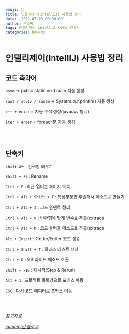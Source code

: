 ```yaml
---
emoji: 🔮
title: 인텔리제이(intelliJ) 사용법 정리
date: '2022-07-23 00:00:00'
author: 주녘씨
tags: 인텔리제이 intelliJ 사용법 단축키
categories: how-to
---
```


# 인텔리제이(intelliJ) 사용법 정리

## **코드 축약어**

`psvm` → public static void main 자동 생성

`sout / soutv / soutm` →  System.*out*.println() 자동 생성

`/** + enter` = 자동 주석 생성(javadoc 형식)

`iter + enter` = foreach문 자동 생성

<br/><br/>


## **단축키**

`Shift 2번` : 검색창 띄우기

`Shift + F6` : Rename

`Ctrl + E` : 최근 열어본 페이지 목록

`Ctrl + Alt + Shift + T` : 특정부분만 추출해서 메소드로 만들기

`Ctrl + Alt + I` : 코드 인덴트 정리

`Ctrl + Alt + V` : 반환형에 맞게 변수로 추출(extract)

`Ctrl + Alt + M` : 코드 블럭을 메소드로 추출(extract)

`Alt + Insert` : Getter/Setter 코드 생성

`Ctrl + Shift + T` : 클래스 테스트 생성

`Ctrl + O` : 오버라이드 메소드 호출

`Shift + F10` : 재시작(Stop & Rerun)

`Alt + 1` : 프로젝트 목록창으로 포커스 이동

`ESC` : 다시 코드 에디터로 포커스 이동

<br/><br/>


*참고자료*

*[jaimemi님 블로그](https://jaimemin.tistory.com/1549)*

```toc

```